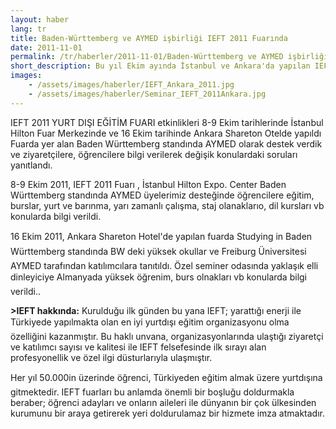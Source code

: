 ```yaml
---
layout: haber
lang: tr
title: Baden-Württemberg ve AYMED işbirliği IEFT 2011 Fuarında
date: 2011-11-01
permalink: /tr/haberler/2011-11-01/Baden-Württemberg ve AYMED işbirliği IEFT 2011 Fuarında
short_description: Bu yıl Ekim ayında İstanbul ve Ankara'da yapılan IEFT fuarına katılan Baden-Württemberg International standında AYMED destek verdi.
images:
    - /assets/images/haberler/IEFT_Ankara_2011.jpg
    - /assets/images/haberler/Seminar_IEFT_2011Ankara.jpg
---
```


<p>
IEFT 2011 YURT DIŞI EĞİTİM FUARI etkinlikleri 8-9 Ekim tarihlerinde İstanbul Hilton Fuar Merkezinde ve 16 Ekim tarihinde Ankara Shareton Otelde yapıldı Fuarda yer alan Baden Württemberg standında AYMED olarak destek verdik ve ziyaretçilere, öğrencilere bilgi verilerek değişik konulardaki soruları yanıtlandı.
</p>
<p>
8-9 Ekim 2011, IEFT 2011 Fuarı , İstanbul Hilton Expo. Center
Baden Württemberg standında AYMED üyelerimiz desteğinde öğrencilere eğitim, burslar, yurt ve barınma, yarı zamanlı çalışma, staj olanaklarıo, dil kursları vb konularda bilgi verildi.
</p>
<p>
16 Ekim 2011, Ankara Shareton Hotel'de yapılan fuarda Studying in Baden Württemberg standında BW deki yüksek okullar ve Freiburg Üniversitesi AYMED tarafından katılımcılara tanıtıldı. Özel seminer odasında yaklaşık elli dinleyiciye Almanyada yüksek öğrenim, burs olnakları vb konularda bilgi verildi..
</p>
<p>
<b>>IEFT hakkında:</b>
Kurulduğu ilk günden bu yana IEFT; yarattığı enerji ile Türkiyede yapılmakta olan en iyi yurtdışı eğitim organizasyonu olma özelliğini kazanmıştır. Bu haklı unvana, organizasyonlarında ulaştığı ziyaretçi ve katılımcı sayısı ve kalitesi ile IEFT felsefesinde ilk sırayı alan profesyonellik ve özel ilgi düsturlarıyla ulaşmıştır.
</p>
<p>
Her yıl 50.000in üzerinde öğrenci, Türkiyeden eğitim almak üzere yurtdışına gitmektedir. IEFT fuarları bu anlamda önemli bir boşluğu doldurmakla beraber; öğrenci adayları ve onların aileleri ile dünyanın bir çok ülkesinden kurumunu bir araya getirerek yeri doldurulamaz bir hizmete imza atmaktadır.
</p>
